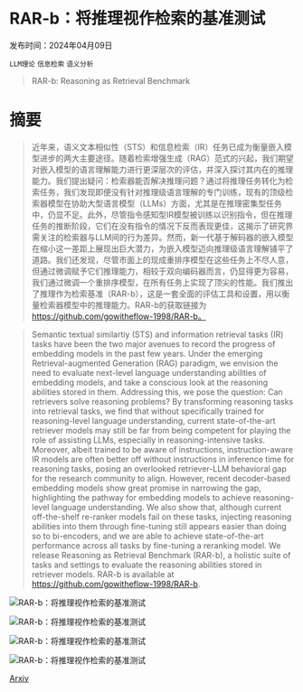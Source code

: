 # RAR-b：将推理视作检索的基准测试

发布时间：2024年04月09日

`LLM理论` `信息检索` `语义分析`

> RAR-b: Reasoning as Retrieval Benchmark

# 摘要

> 近年来，语义文本相似性（STS）和信息检索（IR）任务已成为衡量嵌入模型进步的两大主要途径。随着检索增强生成（RAG）范式的兴起，我们期望对嵌入模型的语言理解能力进行更深层次的评估，并深入探讨其内在的推理能力。我们提出疑问：检索器能否解决推理问题？通过将推理任务转化为检索任务，我们发现即便没有针对推理级语言理解的专门训练，现有的顶级检索器模型在协助大型语言模型（LLMs）方面，尤其是在推理密集型任务中，仍显不足。此外，尽管指令感知型IR模型被训练以识别指令，但在推理任务的推断阶段，它们在没有指令的情况下反而表现更佳，这揭示了研究界需关注的检索器与LLM间的行为差异。然而，新一代基于解码器的嵌入模型在缩小这一差距上展现出巨大潜力，为嵌入模型迈向推理级语言理解铺平了道路。我们还发现，尽管市面上的现成重排序模型在这些任务上不尽人意，但通过微调赋予它们推理能力，相较于双向编码器而言，仍显得更为容易，我们通过微调一个重排序模型，在所有任务上实现了顶尖的性能。我们推出了推理作为检索基准（RAR-b），这是一套全面的评估工具和设置，用以衡量检索器模型中的推理能力。RAR-b的获取链接为 https://github.com/gowitheflow-1998/RAR-b。

> Semantic textual similartiy (STS) and information retrieval tasks (IR) tasks have been the two major avenues to record the progress of embedding models in the past few years. Under the emerging Retrieval-augmented Generation (RAG) paradigm, we envision the need to evaluate next-level language understanding abilities of embedding models, and take a conscious look at the reasoning abilities stored in them. Addressing this, we pose the question: Can retrievers solve reasoning problems? By transforming reasoning tasks into retrieval tasks, we find that without specifically trained for reasoning-level language understanding, current state-of-the-art retriever models may still be far from being competent for playing the role of assisting LLMs, especially in reasoning-intensive tasks. Moreover, albeit trained to be aware of instructions, instruction-aware IR models are often better off without instructions in inference time for reasoning tasks, posing an overlooked retriever-LLM behavioral gap for the research community to align. However, recent decoder-based embedding models show great promise in narrowing the gap, highlighting the pathway for embedding models to achieve reasoning-level language understanding. We also show that, although current off-the-shelf re-ranker models fail on these tasks, injecting reasoning abilities into them through fine-tuning still appears easier than doing so to bi-encoders, and we are able to achieve state-of-the-art performance across all tasks by fine-tuning a reranking model. We release Reasoning as Retrieval Benchmark (RAR-b), a holistic suite of tasks and settings to evaluate the reasoning abilities stored in retriever models. RAR-b is available at https://github.com/gowitheflow-1998/RAR-b.

![RAR-b：将推理视作检索的基准测试](../../../paper_images/2404.06347/x1.png)

![RAR-b：将推理视作检索的基准测试](../../../paper_images/2404.06347/x2.png)

![RAR-b：将推理视作检索的基准测试](../../../paper_images/2404.06347/x3.png)

![RAR-b：将推理视作检索的基准测试](../../../paper_images/2404.06347/x4.png)

[Arxiv](https://arxiv.org/abs/2404.06347)